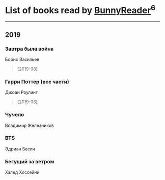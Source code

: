 # List of books read by [BunnyReader](https://plus.google.com/u/0/117953264019715943446/)<sup>6</sup>
---

## 2019

### Завтра была война
Борис Васильев
> [2019-03] 


### Гарри Поттер (все части)
Джоан Роулинг
> [2019-03] 


### Чучело
Владимир Железников


### BTS
Эдриан Бесли


### Бегущий за ветром
Халед Хоссейни





